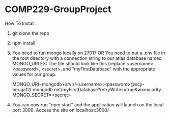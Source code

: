 # COMP229-GroupProject

How To Install:

1. git clone the repo
2. npm install
3. You need to run mongo locally on 27017 OR
   You need to put a .env file in the root directory with a connection string to our atlas database named MONGO_URI
   EX: The file should look like this (replace \<username\>, \<password\>, \<secret\>, and "myFirstDatabase" with the appropriate values for our group.
   
   MONGO_URI=mongodb+srv://\<username\>:\<password\>@scy-ber.gaf2t.mongodb.net/myFirstDatabase?retryWrites=true&w=majority
   MONGO_SECRET=\<secret\>
   
4. You can now run "npm start" and the application will launch on the local port 3000. Access the site on localhost:3000/
